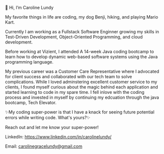 👋 Hi, I’m Caroline Lundy 

My favorite things in life are coding, my dog Benji, hiking, and playing Mario Kart. 

Currently I am working as a Fullstack Software Enginner growing my skills in Test-Driven Development, Object-Oriented Programming, and cloud development. 

Before working at Vizient, I attended A 14-week Java coding bootcamp to learn how to develop dynamic web-based software systems using the Java programming language.  

My previous career was a Customer Care Representative where I advocated for client success and collaborated with our tech team to solve complications. 
While I loved adminstering excellent customer service to my clients, I found myself curious about the magic behind each application and started learning to
code in my spare time. I fell inlove with the coding process and invested in myself by continuing my edcuation through the java bootcamp, Tech Elevator.

✨My coding super-power is that I have a knack for seeing future potential errors while writing code. What's yours?✨

Reach out and let me know your super-power!

LinkedIn: https://www.linkedin.com/in/carolinelundy/ 

Email: carolinegracelundy@gmail.com

<!---
carolineglundy/carolineglundy is a ✨ special ✨ repository because its `README.md` (this file) appears on your GitHub profile.
You can click the Preview link to take a look at your changes.
--->
